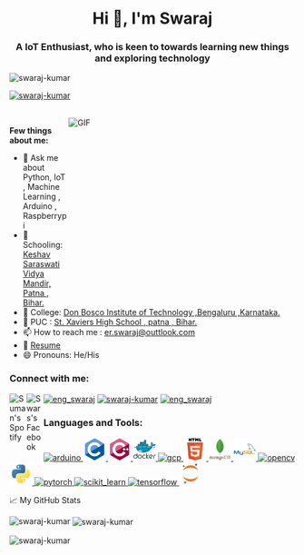 <h1 align="center">Hi 👋, I'm Swaraj</h1>
<h3 align="center">A IoT Enthusiast, who is keen to towards learning new things and exploring technology</h3>


<p align="left"> <img src="https://komarev.com/ghpvc/?username=swaraj-kumar&label=Profile%20views&color=0e75b6&style=flat" alt="swaraj-kumar" /> </p>

<p align="left"> <a href="https://github.com/ryo-ma/github-profile-trophy"><img src="https://github-profile-trophy.vercel.app/?username=swaraj-kumar" alt="swaraj-kumar" /></a> </p>



<br />
 
<img align="right" alt="GIF" src="https://github.com/swaraj-kumar/swaraj-kumar/blob/main/giphy.webp" width="400" height="320" />

**Few things about me:** 
- 💬 Ask me about Python, IoT , Machine Learning , Arduino , Raspberrypi
- 🌱 Schooling: [Keshav Saraswati Vidya Mandir, Patna , Bihar.](http://ksvmpatna.com//) 
- 🏢 College: [Don Bosco Institute of Technology ,Bengaluru ,Karnataka. ](https://donboscobangalore.education/) 
- 🏢 PUC : [St. Xaviers High School , patna , Bihar. ](https://www.stxavierspatna.in/#1) 
- 📫 How to reach me : er.swaraj@outtlook.com 
- 📝 [Resume](https://drive.google.com/file/d/19SpDh8AqBbdNVu9RzbX2rHZdPdmPzQ1h/view?usp=sharing)
- 😄 Pronouns: He/His



<h3 align="left">Connect with me:</h3>
<p align="left">
<a href="https://twitter.com/eng_swaraj" target="blank"><img align="center" src="https://raw.githubusercontent.com/rahuldkjain/github-profile-readme-generator/master/src/images/icons/Social/twitter.svg" alt="eng_swaraj" height="30" width="40" /></a>
<a href="https://linkedin.com/in/swaraj-kumar" target="blank"><img align="center" src="https://raw.githubusercontent.com/rahuldkjain/github-profile-readme-generator/master/src/images/icons/Social/linked-in-alt.svg" alt="swaraj-kumar" height="30" width="40" /></a>
<a href="https://instagram.com/eng_swaraj" target="blank"><img align="center" src="https://raw.githubusercontent.com/rahuldkjain/github-profile-readme-generator/master/src/images/icons/Social/instagram.svg" alt="eng_swaraj" height="30" width="40" /></a>
  <a href="https://open.spotify.com/user/31tjvjrcmofflm7khssclphciio4">
  <img align="left" alt="Suman's Spotify" width="30px" src="https://raw.githubusercontent.com/peterthehan/peterthehan/master/assets/spotify.svg" />
</a>
<a href="https://www.facebook.com/swaraj.kumar.dave">
  <img align="left" alt="Swars's Facebook" width="30px" src="https://github.com/peterthehan/peterthehan/blob/master/assets/facebook.svg" />
</a>
</p>

<h3 align="left">Languages and Tools:</h3>
<p align="left"> <a href="https://www.arduino.cc/" target="_blank"> <img src="https://cdn.worldvectorlogo.com/logos/arduino-1.svg" alt="arduino" width="40" height="40"/> </a> <a href="https://www.cprogramming.com/" target="_blank"> <img src="https://raw.githubusercontent.com/devicons/devicon/master/icons/c/c-original.svg" alt="c" width="40" height="40"/> </a> <a href="https://www.w3schools.com/cpp/" target="_blank"> <img src="https://raw.githubusercontent.com/devicons/devicon/master/icons/cplusplus/cplusplus-original.svg" alt="cplusplus" width="40" height="40"/> </a> <a href="https://www.docker.com/" target="_blank"> <img src="https://raw.githubusercontent.com/devicons/devicon/master/icons/docker/docker-original-wordmark.svg" alt="docker" width="40" height="40"/> </a> <a href="https://cloud.google.com" target="_blank"> <img src="https://www.vectorlogo.zone/logos/google_cloud/google_cloud-icon.svg" alt="gcp" width="40" height="40"/> </a> <a href="https://www.w3.org/html/" target="_blank"> <img src="https://raw.githubusercontent.com/devicons/devicon/master/icons/html5/html5-original-wordmark.svg" alt="html5" width="40" height="40"/> </a> <a href="https://www.mongodb.com/" target="_blank"> <img src="https://raw.githubusercontent.com/devicons/devicon/master/icons/mongodb/mongodb-original-wordmark.svg" alt="mongodb" width="40" height="40"/> </a> <a href="https://www.mysql.com/" target="_blank"> <img src="https://raw.githubusercontent.com/devicons/devicon/master/icons/mysql/mysql-original-wordmark.svg" alt="mysql" width="40" height="40"/> </a> <a href="https://opencv.org/" target="_blank"> <img src="https://www.vectorlogo.zone/logos/opencv/opencv-icon.svg" alt="opencv" width="40" height="40"/> </a> <a href="https://www.python.org" target="_blank"> <img src="https://raw.githubusercontent.com/devicons/devicon/master/icons/python/python-original.svg" alt="python" width="40" height="40"/> </a> <a href="https://pytorch.org/" target="_blank"> <img src="https://www.vectorlogo.zone/logos/pytorch/pytorch-icon.svg" alt="pytorch" width="40" height="40"/> </a> <a href="https://scikit-learn.org/" target="_blank"> <img src="https://upload.wikimedia.org/wikipedia/commons/0/05/Scikit_learn_logo_small.svg" alt="scikit_learn" width="40" height="40"/> </a> <a href="https://www.tensorflow.org" target="_blank"> <img src="https://www.vectorlogo.zone/logos/tensorflow/tensorflow-icon.svg" alt="tensorflow" width="40" height="40"/> </a> 
<code><img height="40" src="https://raw.githubusercontent.com/github/explore/80688e429a7d4ef2fca1e82350fe8e3517d3494d/topics/jupyter-notebook/jupyter-notebook.png"></code></p>

📈 My GitHub Stats
<p><img align="left" src="https://github-readme-stats.vercel.app/api/top-langs?username=swaraj-kumar&show_icons=true&locale=en&layout=compact" alt="swaraj-kumar" /></p>



<p>&nbsp;<img align="center" src="https://github-readme-stats.vercel.app/api?username=swaraj-kumar&show_icons=true&locale=en" alt="swaraj-kumar" /></p>



<p><img align="center" src="https://github-readme-streak-stats.herokuapp.com/?user=swaraj-kumar&" alt="swaraj-kumar" /></p>
